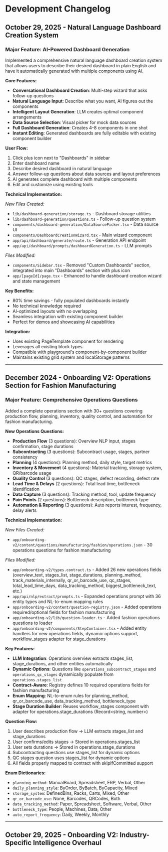 # Development Changelog

## October 29, 2025 - Natural Language Dashboard Creation System

### Major Feature: AI-Powered Dashboard Generation

Implemented a comprehensive natural language dashboard creation system that allows users to describe their desired dashboard in plain English and have it automatically generated with multiple components using AI.

**Core Features:**
- **Conversational Dashboard Creation**: Multi-step wizard that asks follow-up questions
- **Natural Language Input**: Describe what you want, AI figures out the components
- **Intelligent Layout Generation**: LLM creates optimal component arrangements
- **Data Source Selection**: Visual picker for mock data sources
- **Full Dashboard Generation**: Creates 4-8 components in one shot
- **Instant Editing**: Generated dashboards are fully editable with existing component builder

**User Flow:**
1. Click plus icon next to "Dashboards" in sidebar
2. Enter dashboard name
3. Describe desired dashboard in natural language
4. Answer follow-up questions about data sources and layout preferences
5. AI generates complete dashboard with multiple components
6. Edit and customize using existing tools

**Technical Implementation:**

*New Files Created:*
- `lib/dashboard-generation/storage.ts` - Dashboard storage utilities
- `lib/dashboard-generation/questions.ts` - Follow-up question system
- `components/dashboard-generation/DataSourcePicker.tsx` - Data source UI
- `components/DashboardCreationWizard.tsx` - Main wizard component
- `app/api/dashboard/generate/route.ts` - Generation API endpoint
- `app/api/dashboard/prompts/dashboardGeneration.ts` - LLM prompts

*Files Modified:*
- `components/Sidebar.tsx` - Removed "Custom Dashboards" section, integrated into main "Dashboards" section with plus icon
- `app/[pageId]/page.tsx` - Enhanced to handle dashboard creation wizard and state management

**Key Benefits:**
- 80% time savings - fully populated dashboards instantly
- No technical knowledge required
- AI-optimized layouts with no overlapping
- Seamless integration with existing component builder
- Perfect for demos and showcasing AI capabilities

**Integration:**
- Uses existing PageTemplate component for rendering
- Leverages all existing block types
- Compatible with playground's component-by-component builder
- Maintains existing grid system and localStorage patterns

---

## December 2024 - Onboarding V2: Operations Section for Fashion Manufacturing

### Major Feature: Comprehensive Operations Questions

Added a complete operations section with 30+ questions covering production flow, planning, inventory, quality control, and automation for fashion manufacturing.

**New Operations Questions:**
- **Production Flow** (3 questions): Overview NLP input, stages confirmation, stage durations
- **Subcontracting** (3 questions): Subcontract usage, stages, partner consistency
- **Planning** (4 questions): Planning method, daily style, target metrics
- **Inventory & Movement** (4 questions): Material tracking, storage system, QR/barcode usage
- **Quality Control** (3 questions): QC stages, defect recording, defect rate
- **Lead Time & Delays** (2 questions): Total lead time, bottleneck identification
- **Data Capture** (3 questions): Tracking method, tool, update frequency
- **Pain Points** (2 questions): Bottleneck description, bottleneck type
- **Automation & Reporting** (3 questions): Auto reports interest, frequency, delay alerts

**Technical Implementation:**

*New Files Created:*
- `app/onboarding-v2/content/questions/manufacturing/fashion/operations.json` - 30 operations questions for fashion manufacturing

*Files Modified:*
- `app/onboarding-v2/types.contract.ts` - Added 26 new operations fields (overview_text, stages_list, stage_durations, planning_method, track_materials_internally, qr_or_barcode_use, qc_stages, total_lead_time_days, data_tracking_method, biggest_bottleneck_text, etc.)
- `app/api/nlp/extract/prompts.ts` - Expanded operations prompt with 36 entity types and NL-to-enum mapping rules
- `app/onboarding-v2/content/question-registry.json` - Added operations required/optional fields for fashion manufacturing
- `app/onboarding-v2/lib/question-loader.ts` - Added fashion operations questions to loader
- `app/onboarding-v2/components/StepContainer.tsx` - Added entity handlers for new operations fields, dynamic options support, workflow_stages adapter for stage_durations

**Key Features:**
- **LLM Integration**: Operations overview extracts stages_list, stage_durations, and other entities automatically
- **Dynamic Options**: Questions like `operations_subcontract_stages` and `operations_qc_stages` dynamically populate from `operations.stages_list`
- **Contract-Aware**: Registry defines 10 required operations fields for fashion manufacturing
- **Enum Mapping**: NL-to-enum rules for planning_method, qr_or_barcode_use, data_tracking_method, bottleneck_type
- **Stage Duration Builder**: Reuses workflow_stages component with adapter for operations.stage_durations (Record<string, number>)

**Question Flow:**
1. User describes production flow → LLM extracts stages_list and stage_durations
2. User confirms/edits stages → Stored in operations.stages_list
3. User sets durations → Stored in operations.stage_durations
4. Subcontracting questions use stages_list for dynamic options
5. QC stages question uses stages_list for dynamic options
6. All fields properly mapped to contract with skipIfCommitted support

**Enum Dictionaries:**
- `planning_method`: ManualBoard, Spreadsheet, ERP, Verbal, Other
- `daily_planning_style`: ByOrder, ByBatch, ByCapacity, Mixed
- `storage_system`: DefinedBins, Racks, Carts, Mixed, Other
- `qr_or_barcode_use`: None, Barcodes, QRCodes, Both
- `data_tracking_method`: Paper, Spreadsheet, Software, Verbal, Other
- `bottleneck_type`: People, Machines, Data, Other
- `auto_report_frequency`: Daily, Weekly, Monthly

---

## October 29, 2025 - Onboarding V2: Industry-Specific Intelligence Overhaul
